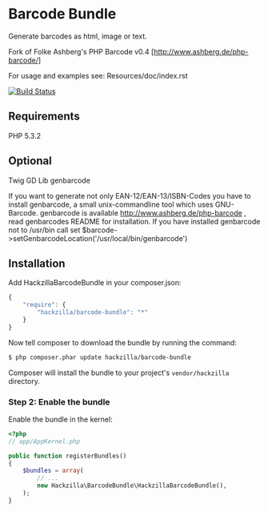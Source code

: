 Barcode Bundle
==============

Generate barcodes as html, image or text.

Fork of Folke Ashberg's PHP Barcode v0.4 [http://www.ashberg.de/php-barcode/]


For usage and examples see: Resources/doc/index.rst

[![Build Status](https://travis-ci.org/hackzilla/BarcodeBundle.png?branch=master)](https://travis-ci.org/hackzilla/BarcodeBundle)

Requirements
------------

PHP 5.3.2


Optional
--------

Twig
GD Lib
genbarcode

If you want to generate not only EAN-12/EAN-13/ISBN-Codes you have to install
genbarcode, a small unix-commandline tool which uses GNU-Barcode.
genbarcode is available http://www.ashberg.de/php-barcode , read genbarcodes
README for installation.
If you have installed genbarcode not to /usr/bin call set $barcode->setGenbarcodeLocation('/usr/local/bin/genbarcode')


Installation
------------

Add HackzillaBarcodeBundle in your composer.json:

```js
{
    "require": {
        "hackzilla/barcode-bundle": "*"
    }
}
```

Now tell composer to download the bundle by running the command:

``` bash
$ php composer.phar update hackzilla/barcode-bundle
```

Composer will install the bundle to your project's `vendor/hackzilla` directory.

### Step 2: Enable the bundle

Enable the bundle in the kernel:

``` php
<?php
// app/AppKernel.php

public function registerBundles()
{
    $bundles = array(
        // ...
        new Hackzilla\BarcodeBundle\HackzillaBarcodeBundle(),
    );
}
```
